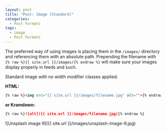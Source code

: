 ```yaml
---
layout: post
title: "Post: Image (Standard)"
categories:
  - Post Formats
tags:
  - image
  - Post Formats
---
```


The preferred way of using images is placing them in the `/images/` directory and referencing them with an absolute path. Prepending the filename with `{% raw %}{{ site.url }}/images/{% endraw %}` will make sure your images display properly in feeds and such.

Standard image with no width modifier classes applied.

**HTML:**

```html
{% raw %}<img src="{{ site.url }}/images/filename.jpg" alt="">{% endraw %}
```

**or Kramdown:**

```markdown
{% raw %}![alt]({{ site.url }}/images/filename.jpg){% endraw %}
```

![Unsplash image 9]({{ site.url }}/images/unsplash-image-9.jpg)
